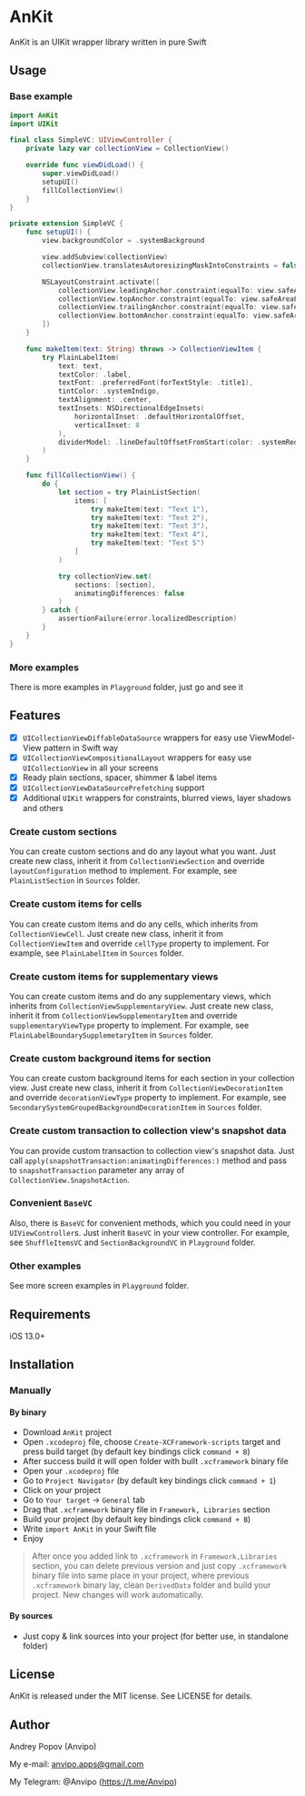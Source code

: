 # AnKit

AnKit is an UIKit wrapper library written in pure Swift

## Usage

### Base example

```swift
import AnKit
import UIKit

final class SimpleVC: UIViewController {
	private lazy var collectionView = CollectionView()

	override func viewDidLoad() {
		super.viewDidLoad()
		setupUI()
		fillCollectionView()
	}
}

private extension SimpleVC {
	func setupUI() {
		view.backgroundColor = .systemBackground

		view.addSubview(collectionView)
		collectionView.translatesAutoresizingMaskIntoConstraints = false

		NSLayoutConstraint.activate([
			collectionView.leadingAnchor.constraint(equalTo: view.safeAreaLayoutGuide.leadingAnchor),
			collectionView.topAnchor.constraint(equalTo: view.safeAreaLayoutGuide.topAnchor),
			collectionView.trailingAnchor.constraint(equalTo: view.safeAreaLayoutGuide.trailingAnchor),
			collectionView.bottomAnchor.constraint(equalTo: view.safeAreaLayoutGuide.bottomAnchor)
		])
	}

	func makeItem(text: String) throws -> CollectionViewItem {
		try PlainLabelItem(
			text: text,
			textColor: .label,
			textFont: .preferredFont(forTextStyle: .title1),
			tintColor: .systemIndigo,
			textAlignment: .center,
			textInsets: NSDirectionalEdgeInsets(
				horizontalInset: .defaultHorizontalOffset,
				verticalInset: 8
			),
			dividerModel: .lineDefaultOffsetFromStart(color: .systemRed)
		)
	}

	func fillCollectionView() {
		do {
			let section = try PlainListSection(
				items: [
					try makeItem(text: "Text 1"),
					try makeItem(text: "Text 2"),
					try makeItem(text: "Text 3"),
					try makeItem(text: "Text 4"),
					try makeItem(text: "Text 5")
				]
			)

			try collectionView.set(
				sections: [section],
				animatingDifferences: false
			)
		} catch {
			assertionFailure(error.localizedDescription)
		}
	}
}
```
### More examples

There is more examples in `Playground` folder, just go and see it

## Features

- [x] `UICollectionViewDiffableDataSource` wrappers for easy use ViewModel-View pattern in Swift way
- [x] `UICollectionViewCompositionalLayout` wrappers for easy use `UICollectionView` in all your screens
- [x] Ready plain sections, spacer, shimmer & label items 
- [x] `UICollectionViewDataSourcePrefetching` support
- [x] Additional `UIKit` wrappers for constraints, blurred views, layer shadows and others

### Create custom sections
You can create custom sections and do any layout what you want.
Just create new class, inherit it from `CollectionViewSection` and override `layoutConfiguration` method to implement.
For example, see `PlainListSection` in `Sources` folder.

### Create custom items for cells
You can create custom items and do any cells, which inherits from `CollectionViewCell`.
Just create new class, inherit it from `CollectionViewItem` and override `cellType` property to implement.
For example, see `PlainLabelItem` in `Sources` folder.

### Create custom items for supplementary views
You can create custom items and do any supplementary views, which inherits from `CollectionViewSupplementaryView`.
Just create new class, inherit it from `CollectionViewSupplementaryItem` and override `supplementaryViewType` property to implement.
For example, see `PlainLabelBoundarySupplemetaryItem` in `Sources` folder.

### Create custom background items for section
You can create custom background items for each section in your collection view.
Just create new class, inherit it from `CollectionViewDecorationItem` and override `decorationViewType` property to implement.
For example, see `SecondarySystemGroupedBackgroundDecorationItem` in `Sources` folder.

### Create custom transaction to collection view's snapshot data
You can provide custom transaction to collection view's snapshot data.
Just call `apply(snapshotTransaction:animatingDifferences:)` method
and pass to `snapshotTransaction` parameter any array of `CollectionView.SnapshotAction`.

### Convenient `BaseVC`
Also, there is `BaseVC` for convenient methods, which you could need in your `UIViewController`s.
Just inherit `BaseVC` in your view controller.
For example, see `ShuffleItemsVC` and `SectionBackgroundVC` in `Playground` folder.

### Other examples
See more screen examples in `Playground` folder.

## Requirements

iOS 13.0+

## Installation

### Manually

#### By binary

- Download `AnKit` project
- Open `.xcodeproj` file, choose `Create-XCFramework-scripts` target and press build target (by default key bindings click `command + B`)
- After success build it will open folder with built `.xcframework` binary file
- Open your `.xcodeproj` file
- Go to `Project Navigator` (by default key bindings click `command + 1`)
- Click on your project
- Go to `Your target` -> `General` tab
- Drag that `.xcframework` binary file in `Framework, Libraries` section
- Build your project (by default key bindings click `command + B`)
- Write `import AnKit` in your Swift file
- Enjoy 

> After once you added link to `.xcframework` in `Framework,Libraries` section,
you can delete previous version and just copy `.xcframework` binary file into same place in your project,
where previous `.xcframework` binary lay,
clean `DerivedData` folder and build your project.
New changes will work automatically.

#### By sources

- Just copy & link sources into your project (for better use, in standalone folder)

## License

AnKit is released under the MIT license. See LICENSE for details.

## Author

Andrey Popov (Anvipo)

My e-mail:
<anvipo.apps@gmail.com>

My Telegram:
@Anvipo (https://t.me/Anvipo)
